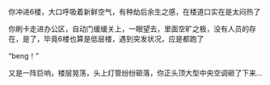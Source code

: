 你冲进6楼，大口呼吸着新鲜空气，有种劫后余生之感，在楼道口实在是太闷热了

你刷卡走进办公区，自动门缓缓关上，一眼望去，里面空旷之极，没有人员的存在，是了，毕竟6楼也算是低层楼，遇到突发状况，应是都跑了

“beng！”

又是一阵巨响，楼层晃荡，头上灯管纷纷砸落，你正头顶大型中央空调砸了下来...


